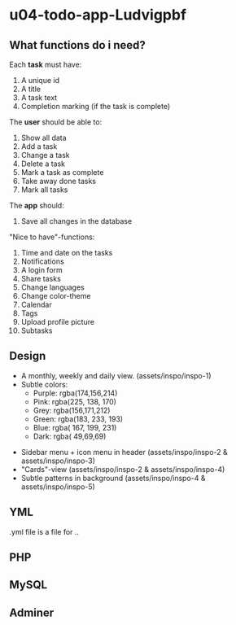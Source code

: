 # u04-todo-app-Ludvigpbf

## What functions do i need?

Each **task** must have:

1. A unique id
2. A title
3. A task text
4. Completion marking (if the task is complete)

The **user** should be able to:

1. Show all data
2. Add a task
3. Change a task
4. Delete a task
5. Mark a task as complete
6. Take away done tasks
7. Mark all tasks

The **app** should:

1. Save all changes in the database

"Nice to have"-functions:

1. Time and date on the tasks
2. Notifications
3. A login form
4. Share tasks
5. Change languages
6. Change color-theme
7. Calendar
8. Tags
9. Upload profile picture
10. Subtasks

## Design

- A monthly, weekly and daily view. (assets/inspo/inspo-1)
- Subtle colors:
  - Purple: rgba(174,156,214)
  - Pink: rgba(225, 138, 170)
  - Grey: rgba(156,171,212)
  - Green: rgba(183, 233, 193)
  - Blue: rgba( 167, 199, 231)
  * Dark: rgba( 49,69,69)

* Sidebar menu + icon menu in header (assets/inspo/inspo-2 & assets/inspo/inspo-3)
* "Cards"-view (assets/inspo/inspo-2 & assets/inspo/inspo-4)
* Subtle patterns in background (assets/inspo/inspo-4 & assets/inspo/inspo-5)

<!-- About the languages -->

## YML

.yml file is a file for ..

## PHP

## MySQL

## Adminer

##
